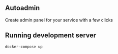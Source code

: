 ## Autoadmin

Create admin panel for your service with a few clicks

## Running development server

`docker-compose up`
